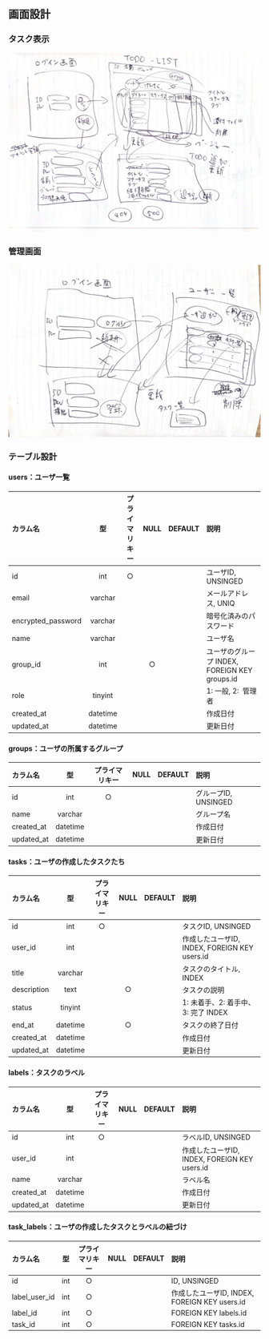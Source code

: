 ## 画面設計

### タスク表示
![](memo_image_todo.jpg)

### 管理画面
![](memo_image_admin.jpg)

### テーブル設計

#### users：ユーザ一覧
| カラム名 | 型 | プライマリキー | NULL | DEFAULT | 説明 |
|:-----------|:------------:|:------------:|:------------:|:------------|:------------|
| id | int | ○ | | | ユーザID, UNSINGED |
| email | varchar | | | | メールアドレス, UNIQ |
| encrypted_password | varchar | | | | 暗号化済みのパスワード |
| name | varchar | | | | ユーザ名 |
| group_id | int | | ○ | | ユーザのグループ INDEX, FOREIGN KEY groups.id |
| role | tinyint | | | | 1: 一般, 2:  管理者 |
| created_at | datetime | | | | 作成日付 |
| updated_at | datetime | | | | 更新日付 |

#### groups：ユーザの所属するグループ
| カラム名 | 型 | プライマリキー | NULL | DEFAULT | 説明 |
|:-----------|:------------:|:------------:|:------------:|:------------|:------------|
| id | int | ○ | | | グループID, UNSINGED |
| name | varchar | | | | グループ名 |
| created_at | datetime | | | | 作成日付 |
| updated_at | datetime | | | | 更新日付 |

#### tasks：ユーザの作成したタスクたち
| カラム名 | 型 | プライマリキー | NULL | DEFAULT | 説明 |
|:-----------|:------------:|:------------:|:------------:|:------------|:------------|
| id | int | ○ | | | タスクID, UNSINGED |
| user_id | int | | | | 作成したユーザID, INDEX, FOREIGN KEY users.id |
| title | varchar | | | | タスクのタイトル, INDEX |
| description | text | | ○ | | タスクの説明 |
| status | tinyint | | | | 1: 未着手、2: 着手中、3: 完了 INDEX |
| end_at | datetime | | ○ | | タスクの終了日付 |
| created_at | datetime | | | | 作成日付 |
| updated_at | datetime | | | | 更新日付 |

#### labels：タスクのラベル
| カラム名 | 型 | プライマリキー | NULL | DEFAULT | 説明 |
|:-----------|:------------:|:------------:|:------------:|:------------|:------------|
| id | int | ○ | | | ラベルID, UNSINGED |
| user_id | int | | | | 作成したユーザID, INDEX, FOREIGN KEY users.id |
| name | varchar | | | | ラベル名 |
| created_at | datetime | | | | 作成日付 |
| updated_at | datetime | | | | 更新日付 |

#### task_labels：ユーザの作成したタスクとラベルの紐づけ
| カラム名 | 型 | プライマリキー | NULL | DEFAULT | 説明 |
|:-----------|:------------:|:------------:|:------------:|:------------|:------------|
| id | int | ○ | | | ID, UNSINGED |
| label_user_id | int | ○ | | | 作成したユーザID, INDEX, FOREIGN KEY users.id |
| label_id | int | ○ | | | FOREIGN KEY labels.id |
| task_id | int | ○ | | | FOREIGN KEY tasks.id |

